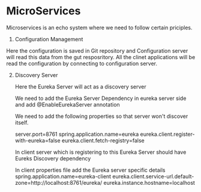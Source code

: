 # MicroServices

Microservices is an echo system where we need to follow certain priciples.

1) Configuration Management

  Here the configuration is saved in Git repository and Configuration server will read this data from the gut resposritory.
  All the clinet applications will be read the configuration by connecting to configuration server.
  
2) Discovery Server 

   Here the Eureka Server will act as a discovery server
   
   We need to add the Eureka Server Dependency in eureka server side and add @EnableEurekaServer annotation
   
   We need to add the following properties so that server won't discover itself.
    
    server.port=8761
    spring.application.name=eureka
    eureka.client.register-with-eureka=false
    eureka.client.fetch-registry=false
    
   In client server which is registering to this Eureka Server should have Eureks Discovery dependency
   
   In client properties file add the Eureka server specific details
    spring.application.name=eureka-client
    eureka.client.service-url.default-zone=http://localhost:8761/eureka/
    eureka.instance.hostname=localhost

